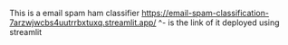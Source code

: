This is a email spam ham classifier
https://email-spam-classification-7arzwjwcbs4uutrrbxtuxq.streamlit.app/
^- is the link of it deployed using streamlit
